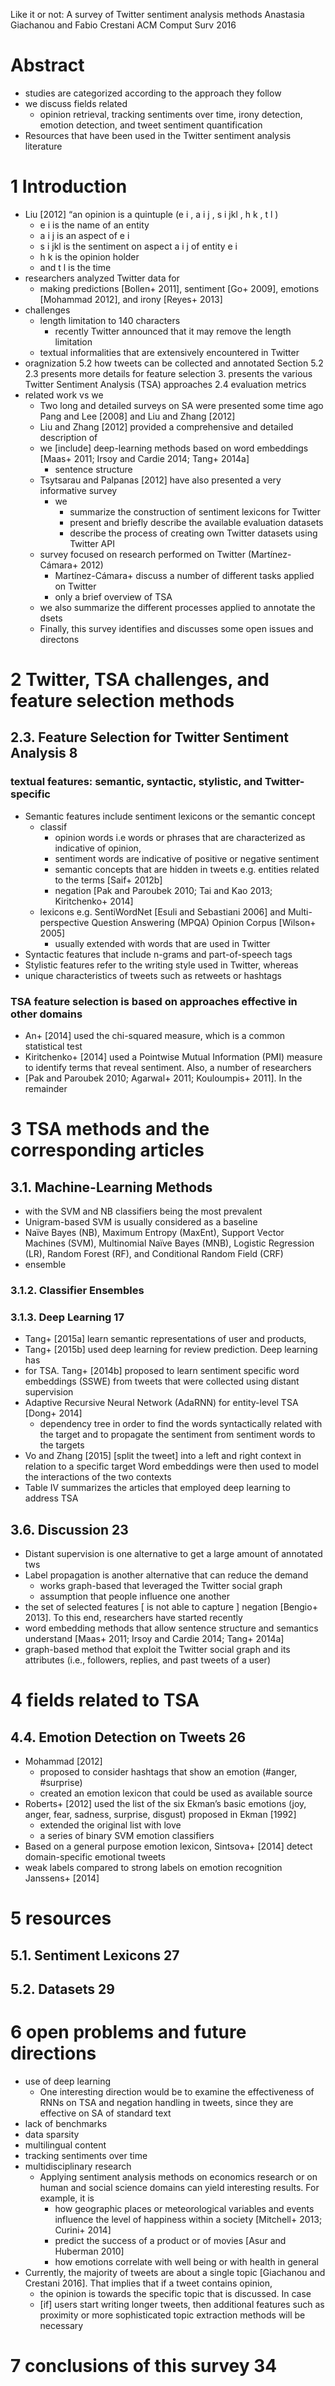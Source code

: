 Like it or not: A survey of Twitter sentiment analysis methods
Anastasia Giachanou and Fabio Crestani
ACM Comput Surv 2016

# Abstract

* studies are categorized according to the approach they follow
* we discuss fields related
  * opinion retrieval, tracking sentiments over time, irony detection,
    emotion detection, and tweet sentiment quantification
* Resources that have been used in the Twitter sentiment analysis literature

# 1 Introduction

* Liu [2012] “an opinion is a quintuple (e i , a i j , s i jkl , h k , t l )
  * e i is the name of an entity
  * a i j is an aspect of e i
  * s i jkl is the sentiment on aspect a i j of entity e i
  * h k is the opinion holder
  * and t l is the time
* researchers analyzed Twitter data for
  * making predictions [Bollen+ 2011], sentiment [Go+ 2009],
    emotions [Mohammad 2012], and irony [Reyes+ 2013]
* challenges
  * length limitation to 140 characters
    * recently Twitter announced that it may remove the length limitation
  * textual informalities that are extensively encountered in Twitter
* oragnization
  5.2 how tweets can be collected and annotated Section 5.2
  2.3 presents more details for feature selection
  3. presents the various Twitter Sentiment Analysis (TSA) approaches
  2.4 evaluation metrics
* related work vs we
  * Two long and detailed surveys on SA were presented some time ago
    Pang and Lee [2008] and Liu and Zhang [2012]
  * Liu and Zhang [2012] provided a comprehensive and detailed description of
  * we [include] deep-learning methods based on word embeddings
    [Maas+ 2011; Irsoy and Cardie 2014; Tang+ 2014a]
    * sentence structure
  * Tsytsarau and Palpanas [2012] have also presented a very informative survey
    * we
      * summarize the construction of sentiment lexicons for Twitter
      * present and briefly describe the available evaluation datasets
      * describe the process of creating own Twitter datasets using Twitter API
  * survey focused on research performed on Twitter (Martı́nez-Cámara+ 2012)
    * Martı́nez-Cámara+ discuss a number of different tasks applied on Twitter
    * only a brief overview of TSA
  * we also summarize the different processes applied to annotate the dsets
  * Finally, this survey identifies and discusses some open issues and directons

# 2 Twitter, TSA challenges, and feature selection methods

## 2.3. Feature Selection for Twitter Sentiment Analysis 8

### textual features: semantic, syntactic, stylistic, and Twitter-specific

* Semantic features include sentiment lexicons or the semantic concept
  * classif
    * opinion words i.e
       words or phrases that are characterized as indicative of opinion,
    * sentiment words are indicative of positive or negative sentiment
    * semantic concepts that are hidden in tweets
      e.g. entities related to the terms [Saif+ 2012b]
    * negation [Pak and Paroubek 2010; Tai and Kao 2013; Kiritchenko+ 2014]
  * lexicons e.g. SentiWordNet [Esuli and Sebastiani 2006] and
    Multi-perspective Question Answering (MPQA) Opinion Corpus [Wilson+ 2005]
    * usually extended with words that are used in Twitter
* Syntactic features that include n-grams and part-of-speech tags
* Stylistic features refer to the writing style used in Twitter, whereas
* unique characteristics of tweets such as retweets or hashtags

### TSA feature selection is based on approaches  effective in other domains
  * An+ [2014] used the chi-squared measure, which is a common statistical test
  * Kiritchenko+ [2014] used a Pointwise Mutual Information (PMI) measure
    to identify terms that reveal sentiment. Also, a number of researchers
  * [Pak and Paroubek 2010; Agarwal+ 2011; Kouloumpis+ 2011]. In the remainder

# 3 TSA methods and the corresponding articles

## 3.1. Machine-Learning Methods

* with the SVM and NB classifiers being the most prevalent
* Unigram-based SVM is usually considered as a baseline
* Naı̈ve Bayes (NB), Maximum Entropy (MaxEnt), Support Vector Machines (SVM),
  Multinomial Naı̈ve Bayes (MNB), Logistic Regression (LR), Random Forest (RF),
  and Conditional Random Field (CRF)
* ensemble

### 3.1.2. Classifier Ensembles

### 3.1.3. Deep Learning 17

* Tang+ [2015a] learn semantic representations of user and products,
* Tang+ [2015b] used deep learning for review prediction.  Deep learning has
* for TSA. Tang+ [2014b] proposed to learn sentiment specific word embeddings
  (SSWE) from tweets that were collected using distant supervision
* Adaptive Recursive Neural Network (AdaRNN) for entity-level TSA [Dong+ 2014]
  * dependency tree in order to
    find the words syntactically related with the target and to
    propagate the sentiment from sentiment words to the targets
* Vo and Zhang [2015] [split the tweet] into a left and right context
  in relation to a specific target
  Word embeddings were then used to model the interactions of the two contexts
* Table IV summarizes the articles that employed deep learning to address TSA

## 3.6. Discussion 23

* Distant supervision is one alternative to get a large amount of annotated tws
* Label propagation is another alternative that can reduce the demand
  * works graph-based that leveraged the Twitter social graph
  * assumption that people influence one another
* the set of selected features [ is not able to capture ] negation
  [Bengio+ 2013].  To this end, researchers have started recently
* word embedding methods that allow sentence structure and semantics understand
  [Maas+ 2011; Irsoy and Cardie 2014; Tang+ 2014a]
* graph-based method that exploit the Twitter social graph
  and its attributes (i.e., followers, replies, and past tweets of a user)

# 4 fields related to TSA

## 4.4. Emotion Detection on Tweets 26

* Mohammad [2012]
  * proposed to consider hashtags that show an emotion (#anger, #surprise)
  * created an emotion lexicon that could be used as available source
* Roberts+ [2012] used the list of the six Ekman’s basic emotions
  (joy, anger, fear, sadness, surprise, disgust) proposed in Ekman [1992]
  * extended the original list with love
  * a series of binary SVM emotion classifiers
* Based on a general purpose emotion lexicon,
  Sintsova+ [2014] detect domain-specific emotional tweets
* weak labels compared to strong labels on emotion recognition Janssens+ [2014]

# 5 resources

## 5.1. Sentiment Lexicons 27

## 5.2. Datasets 29

# 6 open problems and future directions

* use of deep learning
  * One interesting direction would be to examine the effectiveness of
    RNNs on TSA and negation handling in tweets, since
    they are effective on SA of standard text
* lack of benchmarks
* data sparsity
* multilingual content
* tracking sentiments over time
* multidisciplinary research
  * Applying sentiment analysis methods on economics research or on human and
    social science domains can yield interesting results. For example, it is
    * how geographic places or meteorological variables and events influence
      the level of happiness within a society [Mitchell+ 2013; Curini+ 2014]
    * predict the success of a product or of movies [Asur and Huberman 2010]
    * how emotions correlate with well being or with health in general
* Currently, the majority of tweets are about a single topic
  [Giachanou and Crestani 2016]. That implies that if a tweet contains opinion,
  * the opinion is towards the specific topic that is discussed.  In case
  * [if] users start writing longer tweets, then additional features such as
    proximity or more sophisticated topic extraction methods will be necessary

# 7 conclusions of this survey 34
